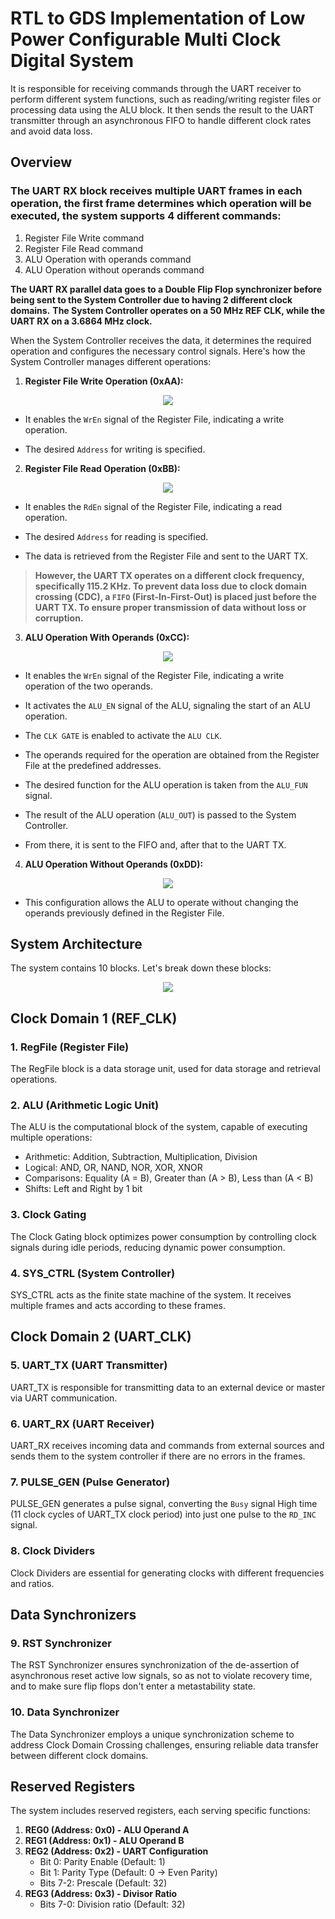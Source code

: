 # RTL to GDS Implementation of Low Power Configurable Multi Clock Digital System
It is responsible for receiving commands through the UART receiver to perform different system functions, such as reading/writing register files or processing data using the ALU block. It then sends the result to the UART transmitter through an asynchronous FIFO to handle different clock rates and avoid data loss.

## Overview
### The UART RX block receives multiple UART frames in each operation, the first frame determines which operation will be executed, the system supports 4 different commands:
1. Register File Write command
2. Register File Read command
3. ALU Operation with operands command
4. ALU Operation without operands command
   
**The UART RX parallel data goes to a Double Flip Flop synchronizer before being sent to the System Controller due to having 2 different clock domains.**
**The System Controller operates on a 50 MHz REF CLK, while the UART RX on a 3.6864 MHz clock.**

When the System Controller receives the data, it determines the required operation and configures the necessary control signals. Here's how the System Controller manages different operations:
1. **Register File Write Operation (0xAA):**

<p align="center">
  <img src="https://github.com/user-attachments/assets/9744c005-e3d4-4cba-b194-d8ed7d39a431"/>
</p>

   - It enables the `WrEn` signal of the Register File, indicating a write operation.
   
   - The desired `Address` for writing is specified.
  
2. **Register File Read Operation (0xBB):**

<p align="center">
  <img src="https://github.com/user-attachments/assets/298b7294-8046-493b-b5ce-9335899073bf"/>
</p>

   - It enables the `RdEn` signal of the Register File, indicating a read operation.

   - The desired `Address` for reading is specified.

   - The data is retrieved from the Register File and sent to the UART TX.

> **However, the UART TX operates on a different clock frequency, specifically 115.2 KHz. To prevent data loss due to clock domain crossing (CDC), a `FIFO` (First-In-First-Out) is placed just before the UART TX. To ensure proper transmission of data without loss or corruption.**

3. **ALU Operation With Operands (0xCC):**

<p align="center">
  <img src="https://github.com/user-attachments/assets/d24d1f9b-03d1-4299-962e-fbc7ee970cad"/>
</p>

   - It enables the `WrEn` signal of the Register File, indicating a write operation of the two operands.
   
   - It activates the `ALU_EN` signal of the ALU, signaling the start of an ALU operation.

   - The `CLK GATE` is enabled to activate the `ALU CLK`.

   - The operands required for the operation are obtained from the Register File at the predefined addresses.

   - The desired function for the ALU operation is taken from the `ALU_FUN` signal.

   - The result of the ALU operation (`ALU_OUT`) is passed to the System Controller.

   - From there, it is sent to the FIFO and, after that to the UART TX.

4. **ALU Operation Without Operands (0xDD):** 

<p align="center">
  <img src="https://github.com/user-attachments/assets/a1512f12-fbdb-428f-a6a7-f5f8ab778506"/>
</p>

   - This configuration allows the ALU to operate without changing the operands previously defined in the Register File.

## System Architecture

The system contains 10 blocks. Let's break down these blocks:

<p align="center">
  <img src="https://github.com/user-attachments/assets/5f2946d0-c2d1-4113-923c-d86d35131ea7"/>
</p>

## Clock Domain 1 (REF_CLK)

### 1. RegFile (Register File)

The RegFile block is a data storage unit, used for data storage and retrieval operations.

### 2. ALU (Arithmetic Logic Unit)

The ALU is the computational block of the system, capable of executing multiple operations:
- Arithmetic: Addition, Subtraction, Multiplication, Division
- Logical: AND, OR, NAND, NOR, XOR, XNOR
- Comparisons: Equality (A = B), Greater than (A > B), Less than (A < B)
- Shifts: Left and Right by 1 bit

### 3. Clock Gating

The Clock Gating block optimizes power consumption by controlling clock signals during idle periods, reducing dynamic power consumption.

### 4. SYS_CTRL (System Controller)

SYS_CTRL acts as the finite state machine of the system. It receives multiple frames and acts according to these frames.

## Clock Domain 2 (UART_CLK)

### 5. UART_TX (UART Transmitter)

UART_TX is responsible for transmitting data to an external device or master via UART communication.

### 6. UART_RX (UART Receiver)

UART_RX receives incoming data and commands from external sources and sends them to the system controller if there are no errors in the frames.

### 7. PULSE_GEN (Pulse Generator)

PULSE_GEN generates a pulse signal, converting the `Busy` signal High time (11 clock cycles of UART_TX clock period) into just one pulse to the `RD_INC` signal.

### 8. Clock Dividers

Clock Dividers are essential for generating clocks with different frequencies and ratios.

## Data Synchronizers

### 9. RST Synchronizer

The RST Synchronizer ensures synchronization of the de-assertion of asynchronous reset active low signals, so as not to violate recovery time, and to make sure flip flops don't enter a metastability state.

### 10. Data Synchronizer

The Data Synchronizer employs a unique synchronization scheme to address Clock Domain Crossing challenges, ensuring reliable data transfer between different clock domains.

## Reserved Registers

The system includes reserved registers, each serving specific functions:

1. **REG0 (Address: 0x0) - ALU Operand A**
2. **REG1 (Address: 0x1) - ALU Operand B**
3. **REG2 (Address: 0x2) - UART Configuration**
   - Bit 0: Parity Enable (Default: 1)
   - Bit 1: Parity Type (Default: 0 -> Even Parity)
   - Bits 7-2: Prescale (Default: 32)
4. **REG3 (Address: 0x3) - Divisor Ratio**
   - Bits 7-0: Division ratio (Default: 32)
